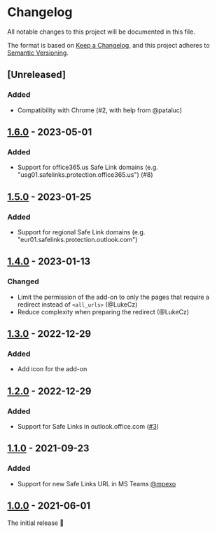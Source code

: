 # Changelog
All notable changes to this project will be documented in this file.

The format is based on [Keep a Changelog](https://keepachangelog.com/en/1.0.0/),
and this project adheres to [Semantic Versioning](https://semver.org/spec/v2.0.0.html).

## [Unreleased]

### Added
- Compatibility with Chrome (#2, with help from @pataluc)

## [1.6.0] - 2023-05-01
### Added
- Support for office365.us Safe Link domains (e.g. "usg01.safelinks.protection.office365.us") (#8)

## [1.5.0] - 2023-01-25
### Added
- Support for regional Safe Link domains (e.g. "eur01.safelinks.protection.outlook.com")

## [1.4.0] - 2023-01-13
### Changed
- Limit the permission of the add-on to only the pages that require a redirect instead of `<all_urls>` (@LukeCz)
- Reduce complexity when preparing the redirect (@LukeCz)

## [1.3.0] - 2022-12-29
### Added
- Add icon for the add-on

## [1.2.0] - 2022-12-29
### Added
- Support for Safe Links in outlook.office.com ([#3](https://github.com/wtimme/firefox-remove-safelinks/issues/3))

## [1.1.0] - 2021-09-23
### Added
- Support for new Safe Links URL in MS Teams [@mpexo](https://github.com/mpexo)

## [1.0.0] - 2021-06-01

The initial release 🎉

[1.6.0]: https://github.com/wtimme/firefox-remove-safelinks/compare/1.5.0...1.6.0
[1.5.0]: https://github.com/wtimme/firefox-remove-safelinks/compare/1.4.0...1.5.0
[1.4.0]: https://github.com/wtimme/firefox-remove-safelinks/compare/1.3.0...1.4.0
[1.3.0]: https://github.com/wtimme/firefox-remove-safelinks/compare/1.2.0...1.3.0
[1.2.0]: https://github.com/wtimme/firefox-remove-safelinks/compare/1.1.0...1.2.0
[1.1.0]: https://github.com/wtimme/firefox-remove-safelinks/compare/1.0.0...1.1.0
[1.0.0]: https://github.com/wtimme/firefox-remove-safelinks/releases/tag/1.0.0
